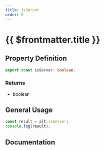 ```yaml
---
title: isServer
order: 0
---
```


# {{ $frontmatter.title }}

<!--@include: ./isServer_partial_header.md-->

## Property Definition

```ts
export const isServer: boolean;
```

### Returns

* boolean

## General Usage

```ts
const result = alt.isServer;
console.log(result);
```

## Documentation

<!--@include: ./isServer_partial_footer.md-->
